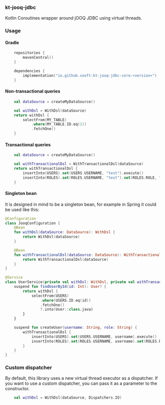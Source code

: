 ### kt-jooq-jdbc
Kotlin Coroutines wrapper around jOOQ JDBC using virtual threads.

### Usage
#### Gradle
```kotlin
    repositories {
        mavenCentral()
    }

    dependencies {
        implementation("io.github.vooft:kt-jooq-jdbc-core:<version>")
    }
```

#### Non-transactional queries
```kotlin
    val dataSource = createMyDataSource()

    val withDsl = WithDsl(dataSource)
    return withDsl {
        selectFrom(MY_TABLE)
            .where(MY_TABLE.ID.eq(1))
            .fetchOne()
    }
```

#### Transactional queries
```kotlin
    val dataSource = createMyDataSource()

    val withTransactionalDsl = WithTransactionalDsl(dataSource)
    return withTransactionalDsl {
        insertInto(USERS).set(USERS.USERNAME, "test").execute()
        insertInto(ROLES).set(ROLES.USERNAME, "test").set(ROLES.ROLE, "admin").execute()
    }
```

#### Singleton bean
It is designed in mind to be a singleton bean, for example in Spring it could be used like this:

```kotlin
@Configuration
class JooqConfiguration {
    @Bean
    fun withDsl(dataSource: DataSource): WithDsl {
        return WithDsl(dataSource)
    }

    @Bean
    fun withTransactionalDsl(dataSource: DataSource): WithTransactionalDsl {
        return WithTransactionalDsl(dataSource)
    }
}

@Service
class UserService(private val withDsl: WithDsl, private val withTransactionalDsl: WithTransactionalDsl) {
    suspend fun findUserById(id: Int): User? {
        return withDsl {
            selectFrom(USERS)
                .where(USERS.ID.eq(id))
                .fetchOne()
                ?.into(User::class.java)
        }
    }

    suspend fun createUser(username: String, role: String) {
        withTransactionalDsl {
            insertInto(USERS).set(USERS.USERNAME, username).execute()
            insertInto(ROLES).set(ROLES.USERNAME, username).set(ROLES.ROLE, role).execute()
        }
    }
}

```

### Custom dispatcher
By default, this library uses a new virtual thread executor as a dispatcher. 
If you want to use a custom dispatcher, you can pass it as a parameter to the constructor.

```kotlin
    val withDsl = WithDsl(dataSource, Dispatchers.IO)
```
